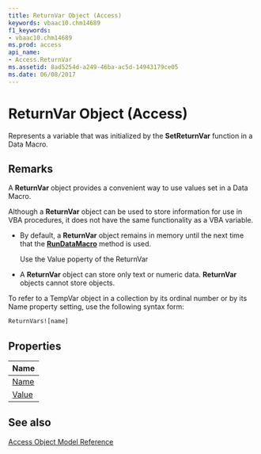 ```yaml
---
title: ReturnVar Object (Access)
keywords: vbaac10.chm14689
f1_keywords:
- vbaac10.chm14689
ms.prod: access
api_name:
- Access.ReturnVar
ms.assetid: 8ad5254d-a249-46ba-ac5d-14943179ce05
ms.date: 06/08/2017
---
```



# ReturnVar Object (Access)

Represents a variable that was initialized by the  **SetReturnVar** function in a Data Macro.


## Remarks

A  **ReturnVar** object provides a convenient way to use values set in a Data Macro.

Although a  **ReturnVar** object can be used to store information for use in VBA procedures, it does not have the same functionality as a VBA variable.


- By default, a  **ReturnVar** object remains in memory until the next time that the **[RunDataMacro](Access.DoCmd.RunDataMacro.md)** method is used.
    
    Use the Value poperty of the ReturnVar
    
- A  **ReturnVar** object can store only text or numeric data. **ReturnVar** objects cannot store objects.
    
To refer to a TempVar object in a collection by its ordinal number or by its Name property setting, use the following syntax form:




```vb
ReturnVars![name] 

```


## Properties



|**Name**|
|:-----|
|[Name](Access.ReturnVar.Name.md)|
|[Value](Access.ReturnVar.Value.md)|

## See also


[Access Object Model Reference](./overview/Access/object-model.md)

